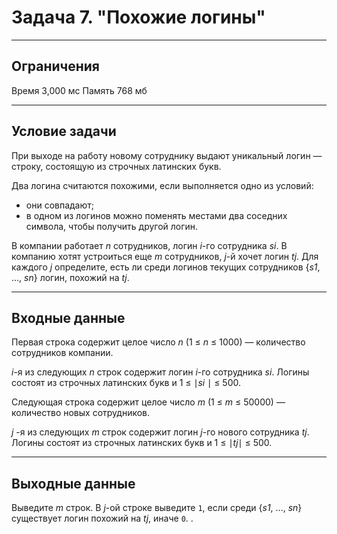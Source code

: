 # Задача 7. "Похожие логины"

---

## Ограничения
Время 3,000 мс
Память 768 мб

---

## Условие задачи
При выходе на работу новому сотруднику выдают уникальный логин — строку, состоящую из строчных латинских букв.

Два логина считаются похожими, если выполняется одно из условий:
- они совпадают;
- в одном из логинов можно поменять местами два соседних символа, чтобы получить другой логин.

В компании работает *n* сотрудников, логин *i*-го сотрудника *si*.
В компанию хотят устроиться еще *m* сотрудников, *j*-й хочет логин *tj*.
Для каждого *j* определите, есть ли среди логинов текущих сотрудников {*s1*, ..., *sn*}  логин, похожий на *tj*.

 ---
 
## Входные данные
 Первая строка содержит целое число *n* (1 ≤ *n* ≤ 1000) — количество сотрудников компании.

*i*-я из следующих *n* строк содержит логин *i*-го сотрудника *si*. Логины состоят из строчных латинских букв и 1 ≤ ∣*si* ∣ ≤ 500.

Следующая строка содержит целое число *m* (1 ≤ *m* ≤ 50000) — количество новых сотрудников.

*j* -я из следующих *m* строк содержит логин *j*-го нового сотрудника *tj*. Логины состоят из строчных латинских букв и 1 ≤ ∣*tj*∣ ≤ 500.

---
 
## Выходные данные
Выведите *m* строк. В *j*-ой строке выведите `1`, если среди {*s1*, ..., *sn*} существует логин похожий на *tj*, иначе `0`.
.